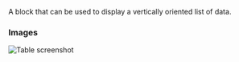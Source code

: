 A block that can be used to display a vertically oriented list of data.

### Images

![Table screenshot](https://gitlab.com/appsemble/appsemble/-/raw/0.13.8/docs/images/list.png)
